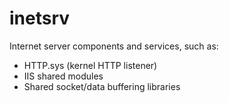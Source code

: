 # inetsrv

Internet server components and services, such as:
- HTTP.sys (kernel HTTP listener)
- IIS shared modules
- Shared socket/data buffering libraries
